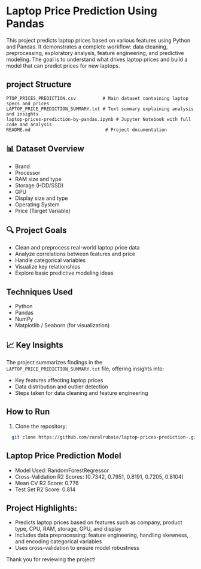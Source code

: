 # Laptop Price Prediction Using Pandas
This project predicts laptop prices based on various features using Python and Pandas. It demonstrates a complete workflow: data cleaning, preprocessing, exploratory analysis, feature engineering, and predictive modeling. The goal is to understand what drives laptop prices and build a model that can predict prices for new laptops.

## project Structure
``` 
PTOP_PRICES_PREDICTION.csv          # Main dataset containing laptop specs and prices
LAPTOP_PRICE_PREDICTION_SUMMARY.txt # Text summary explaining analysis and insights
laptop-prices-prediction-by-pandas.ipynb # Jupyter Notebook with full code and analysis
README.md                            # Project documentation
```
## 📊 Dataset Overview
- Brand
- Processor
- RAM size and type
- Storage (HDD/SSD)
- GPU
- Display size and type
- Operating System
- Price (Target Variable)

## 🔍 Project Goals
- Clean and preprocess real-world laptop price data
- Analyze correlations between features and price
- Handle categorical variables
- Visualize key relationships
- Explore basic predictive modeling ideas

## Techniques Used
- Python
- Pandas
- NumPy
- Matplotlib / Seaborn (for visualization)
  
## 📈 Key Insights
The project summarizes findings in the `LAPTOP_PRICE_PREDICTION_SUMMARY.txt` file, offering insights into:
- Key features affecting laptop prices
- Data distribution and outlier detection
- Steps taken for data cleaning and feature engineering

##  How to Run
1. Clone the repository:
 ```bash
   git clone https://github.com/zaralrubaie/laptop-prices-prediction-.git
```

## Laptop Price Prediction Model
- Model Used: RandomForestRegressor
- Cross-Validation R2 Scores: [0.7342, 0.7951, 0.8191, 0.7205, 0.8104]
- Mean CV R2 Score: 0.776
- Test Set R2 Score: 0.814

## Project Highlights:
- Predicts laptop prices based on features such as company, product type, CPU, RAM, storage, GPU, and display
- Includes data preprocessing: feature engineering, handling skewness, and encoding categorical variables
- Uses cross-validation to ensure model robustness

Thank you for reviewing the project!

